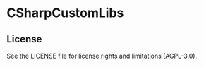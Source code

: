# CSharpCustomLibs

## License  
See the [LICENSE](LICENSE.md) file for license rights and limitations (AGPL-3.0).
